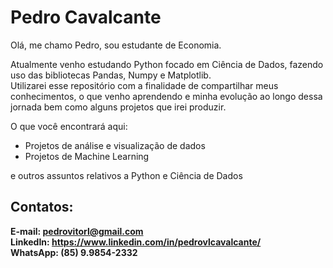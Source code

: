 # Pedro Cavalcante  

Olá, me chamo Pedro, sou estudante de Economia.

Atualmente venho estudando Python focado em Ciência de Dados, fazendo uso das bibliotecas Pandas, Numpy e Matplotlib.  
Utilizarei esse repositório com a finalidade de compartilhar meus conhecimentos, o que venho aprendendo e minha evolução ao longo dessa jornada bem como
alguns projetos que irei produzir.

O que você encontrará aqui:  

- Projetos de análise e visualização de dados
- Projetos de Machine Learning

e outros assuntos relativos a Python e Ciência de Dados

## Contatos:

**E-mail: pedrovitorl@gmail.com  
LinkedIn: https://www.linkedin.com/in/pedrovlcavalcante/  
WhatsApp: (85) 9.9854-2332**

<!--
**pedrovlcavalcante/pedrovlcavalcante** is a ✨ _special_ ✨ repository because its `README.md` (this file) appears on your GitHub profile.

Here are some ideas to get you started:

- 🔭 I’m currently working on ...
- 🌱 I’m currently learning ...
- 👯 I’m looking to collaborate on ...
- 🤔 I’m looking for help with ...
- 💬 Ask me about ...
- 📫 How to reach me: ...
- 😄 Pronouns: ...
- ⚡ Fun fact: ...
-->
